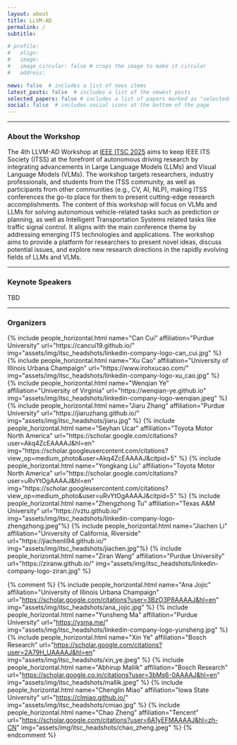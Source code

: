 ```yaml
---
layout: about
title: LLVM-AD
permalink: /
subtitle:

# profile:
#   align: 
#   image: 
#   image_circular: false # crops the image to make it circular
#   address: 

news: false  # includes a list of news items
latest_posts: false  # includes a list of the newest posts
selected_papers: false # includes a list of papers marked as "selected={true}"
social: false  # includes social icons at the bottom of the page
---
```


----------
### About the Workshop

<!-- 
The 4rd Workshop on Large Language and Vision Models for Autonomous Driving (LLVM-AD) at  aims to bring together professionals from academia and industry to explore the applications of large language and vision models in autonomous driving. -->

The 4th LLVM-AD Workshop at [IEEE ITSC 2025](https://ieee-itsc.org/2025/) aims to keep IEEE ITS Society (ITSS) at the forefront of autonomous driving research by integrating advancements in Large Language Models (LLMs) and Visual Language Models (VLMs). The workshop targets researchers, industry professionals, and students from the ITSS community, as well as participants from other communities (e.g., CV, AI, NLP), making ITSS conferences the go-to place for them to present cutting-edge research accomplishments. The content of this workshop will focus on VLMs and LLMs for solving autonomous vehicle-related tasks such as prediction or planning, as well as Intelligent Transportation Systems related tasks like traffic signal control. It aligns with the main conference theme by addressing emerging ITS technologies and applications. The workshop aims to provide a platform for researchers to present novel ideas, discuss potential issues, and explore new research directions in the rapidly evolving fields of LLMs and VLMs.

<!-- Following previous workshops, the 4th LLVM-AD workshop launches an open dataset challenge for real-world traffic understanding.  -->

<!-- LLVM-AD accepts regular papers (6-8 pages).  -->


----------

### Keynote Speakers
TBD

----------

### Organizers

<div class="row row-cols-2 projects pt-3 pb-3">
  {% include people_horizontal.html name="Can Cui" affiliation="Purdue University" url="https://cancui19.github.io/" img="assets/img/itsc_headshots/linkedin-company-logo-can_cui.jpg" %}
  {% include people_horizontal.html name="Xu Cao" affiliation="University of Illinois Urbana Champaign" url="https://www.irohxucao.com/" img="assets/img/itsc_headshots/linkedin-company-logo-xu_cao.jpg" %}
  {% include people_horizontal.html name="Wenqian Ye" affiliation="University of Virginia" url="https://wenqian-ye.github.io" img="assets/img/itsc_headshots/linkedin-company-logo-wenqian.jpeg" %}
  {% include people_horizontal.html name="Jiaru Zhang" affiliation="Purdue University" url="https://jiaruzhang.github.io/" img="assets/img/itsc_headshots/jiaru.jpg" %}
  {% include people_horizontal.html name="Seyhan Ucar" affiliation="Toyota Motor North America" url="https://scholar.google.com/citations?user=Akq4ZcEAAAAJ&hl=en" img="https://scholar.googleusercontent.com/citations?view_op=medium_photo&user=Akq4ZcEAAAAJ&citpid=5" %}
  {% include people_horizontal.html name="Yongkang Liu" affiliation="Toyota Motor North America" url="https://scholar.google.com/citations?user=uRvYtOgAAAAJ&hl=en" img="https://scholar.googleusercontent.com/citations?view_op=medium_photo&user=uRvYtOgAAAAJ&citpid=5" %}
  {% include people_horizontal.html name="Zhengzhong Tu" affiliation="Texas A&M University" url="https://vztu.github.io/" img="assets/img/itsc_headshots/linkedin-company-logo-zhengzhong.jpeg"%}
  {% include people_horizontal.html name="Jiachen Li" affiliation="University of California, Riverside" url="https://jiachenli94.github.io/" img="assets/img/itsc_headshots/jiachen.jpg"%}
  {% include people_horizontal.html name="Ziran Wang" affiliation="Purdue University" url="https://ziranw.github.io/" img="assets/img/itsc_headshots/linkedin-company-logo-ziran.jpg" %}
</div>

{% comment %}
  {% include people_horizontal.html name="Ana Jojic" affiliation="University of Illinois Urbana Champaign" url="https://scholar.google.com/citations?user=3BzO3P8AAAAJ&hl=en" img="assets/img/itsc_headshots/ana_jojic.jpg" %}
  {% include people_horizontal.html name="Yunsheng Ma" affiliation="Purdue University" url="https://ysma.me/" img="assets/img/itsc_headshots/linkedin-company-logo-yunsheng.jpg" %}
  {% include people_horizontal.html name="Xin Ye" affiliation="Bosch Research" url="https://scholar.google.com/citations?user=2A79H_UAAAAJ&hl=en" img="assets/img/itsc_headshots/xin_ye.jpeg" %}
  {% include people_horizontal.html name="Abhirup Mallik" affiliation="Bosch Research" url="https://scholar.google.co.in/citations?user=3bMs6-0AAAAJ&hl=en" img="assets/img/itsc_headshots/mallik.jpeg" %}
  {% include people_horizontal.html name="Chenglin Miao" affiliation="Iowa State University" url="https://clmiao.github.io/" img="assets/img/itsc_headshots/cmiao.jpg" %}
  {% include people_horizontal.html name="Chao Zheng" affiliation="Tencent" url="https://scholar.google.com/citations?user=6A1yEFMAAAAJ&hl=zh-CN" img="assets/img/itsc_headshots/chao_zheng.jpeg" %}
{% endcomment %}